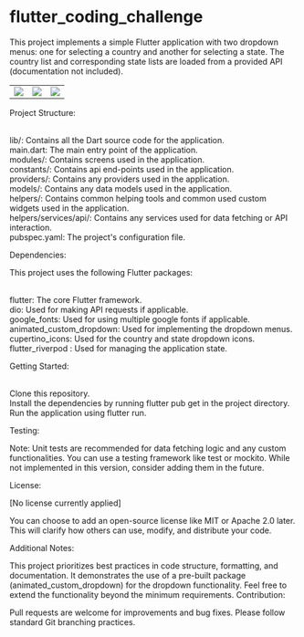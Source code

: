 # flutter_coding_challenge
This project implements a simple Flutter application with two dropdown menus: one for selecting a country and another for selecting a state. The country list and corresponding state lists are loaded from a provided API (documentation not included).
<table width="100%" border="0">
  <tr>    
  <td><img src="https://github.com/SabinSajeevan/flutter_coding_challenge/assets/59957418/2304a040-79bb-4343-afd2-f05ffab65b91"></td>
<td><img src="https://github.com/SabinSajeevan/flutter_coding_challenge/assets/59957418/911c92a8-9d55-481a-9936-074fd811a6cc" ></td>
<td><img src="https://github.com/SabinSajeevan/flutter_coding_challenge/assets/59957418/f606d212-5dc4-436a-9a17-5be966b8be27" ></td>
  
</tr>
</table>
Project Structure:

<br/>lib/: Contains all the Dart source code for the application.
<br/>main.dart: The main entry point of the application.
<br/>modules/: Contains screens used in the application.
<br/>constants/: Contains api end-points used in the application.
<br/>providers/: Contains any providers used in the application.
<br/>models/: Contains any data models used in the application.
<br/>helpers/: Contains common helping tools and common used custom widgets used in the application.
<br/>helpers/services/api/: Contains any services used for data fetching or API interaction.
<br/>pubspec.yaml: The project's configuration file.

Dependencies:

This project uses the following Flutter packages:

<br/>flutter: The core Flutter framework.
<br/>dio: Used for making API requests if applicable.
<br/>google_fonts: Used for using multiple google fonts if applicable.
<br/>animated_custom_dropdown: Used for implementing the dropdown menus.
<br/>cupertino_icons: Used for the country and state dropdown icons.
<br/>flutter_riverpod : Used for managing the application state.

Getting Started:

<br/>Clone this repository.
<br/>Install the dependencies by running flutter pub get in the project directory.
<br/>Run the application using flutter run.

Testing:

Note: Unit tests are recommended for data fetching logic and any custom functionalities. You can use a testing framework like test or mockito. While not implemented in this version, consider adding them in the future.

License:

[No license currently applied]

You can choose to add an open-source license like MIT or Apache 2.0 later. This will clarify how others can use, modify, and distribute your code.

Additional Notes:

This project prioritizes best practices in code structure, formatting, and documentation.
It demonstrates the use of a pre-built package (animated_custom_dropdown) for the dropdown functionality.
Feel free to extend the functionality beyond the minimum requirements.
Contribution:

Pull requests are welcome for improvements and bug fixes. Please follow standard Git branching practices.
